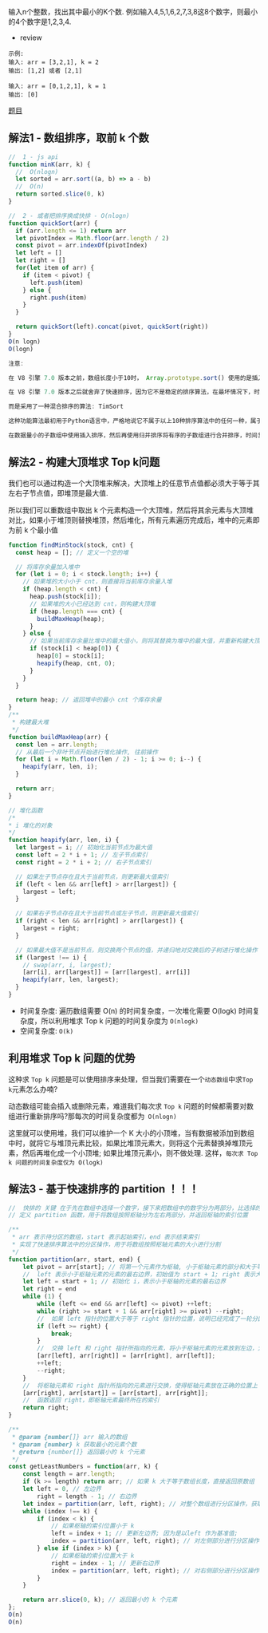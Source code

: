 
输入n个整数，找出其中最小的K个数. 例如输入4,5,1,6,2,7,3,8这8个数字，则最小的4个数字是1,2,3,4. 
- review
```
示例: 
输入: arr = [3,2,1], k = 2
输出: [1,2] 或者 [2,1]

输入: arr = [0,1,2,1], k = 1
输出: [0]
```
[题目](https://leetcode.cn/problems/zui-xiao-de-kge-shu-lcof/description/)

## 解法1 - 数组排序，取前 k 个数
```js
//  1 - js api
function minK(arr, k) {
  //  O(nlogn)
  let sorted = arr.sort((a, b) => a - b)
  //  O(n)
  return sorted.slice(0, k)
}

//  2 - 或者把排序换成快排 - O(nlogn)
function quickSort(arr) {
  if (arr.length <= 1) return arr
  let pivotIndex = Math.floor(arr.length / 2)
  const pivot = arr.indexOf(pivotIndex)
  let left = []
  let right = []
  for(let item of arr) {
    if (item < pivot) {
      left.push(item)
    } else {
      right.push(item)
    }
  }

  return quickSort(left).concat(pivot, quickSort(right))
}
O(n logn)
O(logn)

注意: 

在 V8 引擎 7.0 版本之前，数组长度小于10时， Array.prototype.sort() 使用的是插入排序，否则用快速排序. 

在 V8 引擎 7.0 版本之后就舍弃了快速排序，因为它不是稳定的排序算法，在最坏情况下，时间复杂度会降级到 O(n2)

而是采用了一种混合排序的算法: TimSort 

这种功能算法最初用于Python语言中，严格地说它不属于以上10种排序算法中的任何一种，属于一种混合排序算法: 

在数据量小的子数组中使用插入排序，然后再使用归并排序将有序的子数组进行合并排序，时间复杂度为 O(nlogn) 
```

## 解法2 - 构建大顶堆求 Top k问题

我们也可以通过构造一个大顶堆来解决，大顶堆上的任意节点值都必须大于等于其左右子节点值，即堆顶是最大值. 

所以我们可以重数组中取出 k 个元素构造一个大顶堆，然后将其余元素与大顶堆对比，如果小于堆顶则替换堆顶，然后堆化，所有元素遍历完成后，堆中的元素即为前 k 个最小值


```js
function findMinStock(stock, cnt) {
  const heap = []; // 定义一个空的堆

  // 将库存余量加入堆中
  for (let i = 0; i < stock.length; i++) {
    // 如果堆的大小小于 cnt，则直接将当前库存余量入堆
    if (heap.length < cnt) {
      heap.push(stock[i]);
      // 如果堆的大小已经达到 cnt，则构建大顶堆
      if (heap.length === cnt) {
        buildMaxHeap(heap);
      }
    } else {
      // 如果当前库存余量比堆中的最大值小，则将其替换为堆中的最大值，并重新构建大顶堆
      if (stock[i] < heap[0]) {
        heap[0] = stock[i];
        heapify(heap, cnt, 0);
      }
    }
  }

  return heap; // 返回堆中的最小 cnt 个库存余量
}
/**
 * 构建最大堆
 */
function buildMaxHeap(arr) {
  const len = arr.length;
  // 从最后一个非叶节点开始进行堆化操作, 往前操作
  for (let i = Math.floor(len / 2) - 1; i >= 0; i--) {
    heapify(arr, len, i);
  }

  return arr;
}

// 堆化函数
/*
* i 堆化的对象
*/
function heapify(arr, len, i) {
  let largest = i; // 初始化当前节点为最大值
  const left = 2 * i + 1; // 左子节点索引
  const right = 2 * i + 2; // 右子节点索引

  // 如果左子节点存在且大于当前节点，则更新最大值索引
  if (left < len && arr[left] > arr[largest]) {
    largest = left;
  }

  // 如果右子节点存在且大于当前节点或左子节点，则更新最大值索引
  if (right < len && arr[right] > arr[largest]) {
    largest = right;
  }

  // 如果最大值不是当前节点，则交换两个节点的值，并递归地对交换后的子树进行堆化操作
  if (largest !== i) {
    // swap(arr, i, largest);
    [arr[i], arr[largest]] = [arr[largest], arr[i]]
    heapify(arr, len, largest);
  }
}

```

- 时间复杂度: 遍历数组需要 O(n) 的时间复杂度，一次堆化需要 O(logk) 时间复杂度，所以利用堆求 Top k 问题的时间复杂度为 `O(nlogk)`
- 空间复杂度: `O(k)`

## 利用堆求 Top k 问题的优势

这种求 `Top k` 问题是可以使用排序来处理，但当我们需要在一个`动态数组`中求` Top k `元素怎么办喃?

动态数组可能会插入或删除元素，难道我们每次求 `Top k` 问题的时候都需要对数组进行重新排序吗?那每次的时间复杂度都为` O(nlogn)`

这里就可以使用堆，我们可以维护一个 K 大小的小顶堆，当有数据被添加到数组中时，就将它与堆顶元素比较，如果比堆顶元素大，则将这个元素替换掉堆顶元素，然后再堆化成一个小顶堆; 如果比堆顶元素小，则不做处理. 这样，`每次求 Top k 问题的时间复杂度仅为 O(logk)`

## 解法3 - 基于快速排序的 partition ！！！
```js
//  快排的 关键 在于先在数组中选择一个数字，接下来把数组中的数字分为两部分，比选择的数字小的数字移到数组的左边，比选择的数字大的数字移到数组的右边. [比第 k 个数字小的所有数组都位于数组的左边，比第 k 个数字大的都位于右边]
// 定义 partition 函数，用于将数组按照枢轴分为左右两部分，并返回枢轴的索引位置

/**
 * arr 表示待分区的数组，start 表示起始索引，end 表示结束索引
 * 实现了快速排序算法中的分区操作，用于将数组按照枢轴元素的大小进行分割
 */
function partition(arr, start, end) {
    let pivot = arr[start]; // 将第一个元素作为枢轴, 小于枢轴元素的部分和大于等于枢轴元素的部分
    //  left 表示小于枢轴元素的元素的最右边界，初始值为 start + 1; right 表示大于等于枢轴元素的元素的最左边界，初始值为 end
    let left = start + 1; // 初始化 i，表示小于枢轴的元素的最右边界
    let right = end
    while (1) {
        while (left <= end && arr[left] <= pivot) ++left;
        while (right >= start + 1 && arr[right] >= pivot) --right;
        //  如果 left 指针的位置大于等于 right 指针的位置，说明已经完成了一轮分区操作，此时退出循环. 
        if (left >= right) {
            break;
        }
        //  交换 left 和 right 指针所指向的元素，将小于枢轴元素的元素放到左边，大于等于枢轴元素的元素放到右边. 然后，将 left 指针向右移动一位，将 right 指针向左移动一位
        [arr[left], arr[right]] = [arr[right], arr[left]];
        ++left;
        --right;
    }
    //  将枢轴元素和 right 指针所指向的元素进行交换，使得枢轴元素放在正确的位置上
    [arr[right], arr[start]] = [arr[start], arr[right]];
    //  函数返回 right，即枢轴元素最终所在的索引
    return right;
}

/**
 * @param {number[]} arr 输入的数组
 * @param {number} k 获取最小的元素个数
 * @return {number[]} 返回最小的 k 个元素
 */
const getLeastNumbers = function(arr, k) {
    const length = arr.length;
    if (k >= length) return arr; // 如果 k 大于等于数组长度，直接返回原数组
    let left = 0, // 左边界
        right = length - 1; // 右边界
    let index = partition(arr, left, right); // 对整个数组进行分区操作，获取枢轴的索引位置, 完成之后，arr 已经根据枢轴值 进行分区
    while (index !== k) {
        if (index < k) {
            // 如果枢轴的索引位置小于 k
            left = index + 1; // 更新左边界; 因为是以left 作为基准值; 
            index = partition(arr, left, right); // 对左侧部分进行分区操作
        } else if (index > k) {
            // 如果枢轴的索引位置大于 k
            right = index - 1; // 更新右边界
            index = partition(arr, left, right); // 对右侧部分进行分区操作
        }
    }

    return arr.slice(0, k); // 返回最小的 k 个元素
};
O(n)
O(n)
```